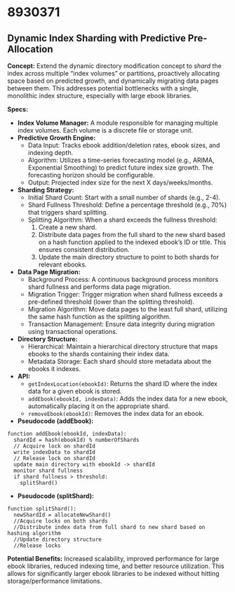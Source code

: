# 8930371

## Dynamic Index Sharding with Predictive Pre-Allocation

**Concept:** Extend the dynamic directory modification concept to *shard* the index across multiple “index volumes” or partitions, proactively allocating space based on predicted growth, and dynamically migrating data pages between them. This addresses potential bottlenecks with a single, monolithic index structure, especially with large ebook libraries.

**Specs:**

*   **Index Volume Manager:** A module responsible for managing multiple index volumes. Each volume is a discrete file or storage unit.
*   **Predictive Growth Engine:**
    *   Data Input: Tracks ebook addition/deletion rates, ebook sizes, and indexing depth.
    *   Algorithm: Utilizes a time-series forecasting model (e.g., ARIMA, Exponential Smoothing) to predict future index size growth.  The forecasting horizon should be configurable.
    *   Output: Projected index size for the next X days/weeks/months.
*   **Sharding Strategy:**
    *   Initial Shard Count: Start with a small number of shards (e.g., 2-4).
    *   Shard Fullness Threshold: Define a percentage threshold (e.g., 70%) that triggers shard splitting.
    *   Splitting Algorithm: When a shard exceeds the fullness threshold:
        1.  Create a new shard.
        2.  Distribute data pages from the full shard to the new shard based on a hash function applied to the indexed ebook’s ID or title.  This ensures consistent distribution.
        3.  Update the main directory structure to point to both shards for relevant ebooks.
*   **Data Page Migration:**
    *   Background Process: A continuous background process monitors shard fullness and performs data page migration.
    *   Migration Trigger: Trigger migration when shard fullness exceeds a pre-defined threshold (lower than the splitting threshold).
    *   Migration Algorithm: Move data pages to the least full shard, utilizing the same hash function as the splitting algorithm.
    *   Transaction Management: Ensure data integrity during migration using transactional operations.
*   **Directory Structure:**
    *   Hierarchical: Maintain a hierarchical directory structure that maps ebooks to the shards containing their index data.
    *   Metadata Storage: Each shard should store metadata about the ebooks it indexes.
*   **API:**
    *   `getIndexLocation(ebookId)`: Returns the shard ID where the index data for a given ebook is stored.
    *   `addEbook(ebookId, indexData)`: Adds the index data for a new ebook, automatically placing it on the appropriate shard.
    *   `removeEbook(ebookId)`: Removes the index data for an ebook.
*   **Pseudocode (addEbook):**

```
function addEbook(ebookId, indexData):
  shardId = hash(ebookId) % numberOfShards
  // Acquire lock on shardId
  write indexData to shardId
  // Release lock on shardId
  update main directory with ebookId -> shardId
  monitor shard fullness
  if shard fullness > threshold:
    splitShard()
```

*   **Pseudocode (splitShard):**

```
function splitShard():
  newShardId = allocateNewShard()
  //Acquire locks on both shards
  //Distribute index data from full shard to new shard based on hashing algorithm
  //Update directory structure
  //Release locks
```

**Potential Benefits:** Increased scalability, improved performance for large ebook libraries, reduced indexing time, and better resource utilization. This allows for significantly larger ebook libraries to be indexed without hitting storage/performance limitations.